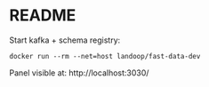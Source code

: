 # README

Start kafka + schema registry:

```
docker run --rm --net=host landoop/fast-data-dev
```

Panel visible at: http://localhost:3030/
